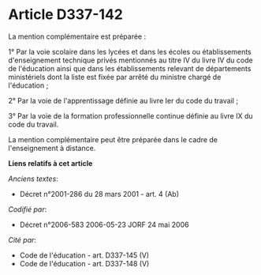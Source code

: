 # Article D337-142

La mention complémentaire est préparée :

1° Par la voie scolaire dans les lycées et dans les écoles ou établissements d'enseignement technique privés mentionnés au
titre IV du livre IV du code de l'éducation ainsi que dans les établissements relevant de départements ministériels dont la
liste est fixée par arrêté du ministre chargé de l'éducation ;

2° Par la voie de l'apprentissage définie au livre Ier du code du travail ;

3° Par la voie de la formation professionnelle continue définie au livre IX du code du travail.

La mention complémentaire peut être préparée dans le cadre de l'enseignement à distance.

**Liens relatifs à cet article**

_Anciens textes_:

  - Décret n°2001-286 du 28 mars 2001 - art. 4 (Ab)

_Codifié par_:

  - Décret n°2006-583 2006-05-23 JORF 24 mai 2006

_Cité par_:

  - Code de l'éducation - art. D337-145 (V)
  - Code de l'éducation - art. D337-148 (V)

